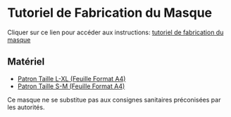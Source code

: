 
# Tutoriel de Fabrication du Masque
Cliquer sur ce lien pour accéder aux instructions: <a href="http://papermask.github.io/papermask/TutorielMasquePapier.pdf " target="_blank"> tutoriel de fabrication du masque </a> 

## Matériel 
* <a href="http://papermask.github.io/papermask/PatronMasqueHomme.pdf" target="_blank"> Patron Taille L-XL  (Feuille Format A4) </a>
* <a href="http://papermask.github.io/papermask/PatronMasqueFemme.pdf" target="_blank"> Patron Taille S-M  (Feuille Format A4) </a>

Ce masque ne se substitue pas aux consignes sanitaires préconisées par les autorités.
